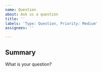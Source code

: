 ```yaml
---
name: Question
about: Ask us a question
title: ''
labels: 'Type: Question, Priority: Medium'
assignees: ''

---
```


## Summary

What is your question?
